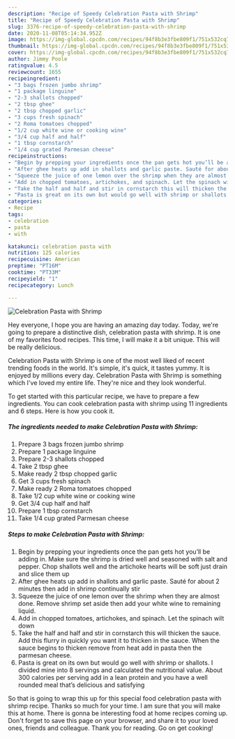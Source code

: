 ```yaml
---
description: "Recipe of Speedy Celebration Pasta with Shrimp"
title: "Recipe of Speedy Celebration Pasta with Shrimp"
slug: 3376-recipe-of-speedy-celebration-pasta-with-shrimp
date: 2020-11-08T05:14:34.952Z
image: https://img-global.cpcdn.com/recipes/94f8b3e3fbe809f1/751x532cq70/celebration-pasta-with-shrimp-recipe-main-photo.jpg
thumbnail: https://img-global.cpcdn.com/recipes/94f8b3e3fbe809f1/751x532cq70/celebration-pasta-with-shrimp-recipe-main-photo.jpg
cover: https://img-global.cpcdn.com/recipes/94f8b3e3fbe809f1/751x532cq70/celebration-pasta-with-shrimp-recipe-main-photo.jpg
author: Jimmy Poole
ratingvalue: 4.5
reviewcount: 1655
recipeingredient:
- "3 bags frozen jumbo shrimp"
- "1 package linguine"
- "2-3 shallots chopped"
- "2 tbsp ghee"
- "2 tbsp chopped garlic"
- "3 cups fresh spinach"
- "2 Roma tomatoes chopped"
- "1/2 cup white wine or cooking wine"
- "3/4 cup half and half"
- "1 tbsp cornstarch"
- "1/4 cup grated Parmesan cheese"
recipeinstructions:
- "Begin by prepping your ingredients once the pan gets hot you’ll be adding in. Make sure the shrimp is dried well and seasoned with salt and pepper. Chop shallots well and the artichoke hearts will be soft just drain and slice them up"
- "After ghee heats up add in shallots and garlic paste. Sauté for about 2 minutes then add in shrimp continually stir"
- "Squeeze the juice of one lemon over the shrimp when they are almost done. Remove shrimp set aside then add your white wine to remaining liquid."
- "Add in chopped tomatoes, artichokes, and spinach. Let the spinach wilt down"
- "Take the half and half and stir in cornstarch this will thicken the sauce. Add this flurry in quickly you want it to thicken in the sauce. When the sauce begins to thicken remove from heat add in pasta then the parmesan cheese."
- "Pasta is great on its own but would go well with shrimp or shallots. I divided mine into 8 servings and calculated the nutritional value. About 300 calories per serving add in a lean protein and you have a well rounded meal that’s delicious and satisfying"
categories:
- Recipe
tags:
- celebration
- pasta
- with

katakunci: celebration pasta with 
nutrition: 125 calories
recipecuisine: American
preptime: "PT16M"
cooktime: "PT33M"
recipeyield: "1"
recipecategory: Lunch

---
```



![Celebration Pasta with Shrimp](https://img-global.cpcdn.com/recipes/94f8b3e3fbe809f1/751x532cq70/celebration-pasta-with-shrimp-recipe-main-photo.jpg)

Hey everyone, I hope you are having an amazing day today. Today, we're going to prepare a distinctive dish, celebration pasta with shrimp. It is one of my favorites food recipes. This time, I will make it a bit unique. This will be really delicious.

Celebration Pasta with Shrimp is one of the most well liked of recent trending foods in the world. It's simple, it's quick, it tastes yummy. It is enjoyed by millions every day. Celebration Pasta with Shrimp is something which I've loved my entire life. They're nice and they look wonderful.




To get started with this particular recipe, we have to prepare a few ingredients. You can cook celebration pasta with shrimp using 11 ingredients and 6 steps. Here is how you cook it.

<!--inarticleads1-->

##### The ingredients needed to make Celebration Pasta with Shrimp:

1. Prepare 3 bags frozen jumbo shrimp
1. Prepare 1 package linguine
1. Prepare 2-3 shallots chopped
1. Take 2 tbsp ghee
1. Make ready 2 tbsp chopped garlic
1. Get 3 cups fresh spinach
1. Make ready 2 Roma tomatoes chopped
1. Take 1/2 cup white wine or cooking wine
1. Get 3/4 cup half and half
1. Prepare 1 tbsp cornstarch
1. Take 1/4 cup grated Parmesan cheese




<!--inarticleads2-->

##### Steps to make Celebration Pasta with Shrimp:

1. Begin by prepping your ingredients once the pan gets hot you’ll be adding in. Make sure the shrimp is dried well and seasoned with salt and pepper. Chop shallots well and the artichoke hearts will be soft just drain and slice them up
1. After ghee heats up add in shallots and garlic paste. Sauté for about 2 minutes then add in shrimp continually stir
1. Squeeze the juice of one lemon over the shrimp when they are almost done. Remove shrimp set aside then add your white wine to remaining liquid.
1. Add in chopped tomatoes, artichokes, and spinach. Let the spinach wilt down
1. Take the half and half and stir in cornstarch this will thicken the sauce. Add this flurry in quickly you want it to thicken in the sauce. When the sauce begins to thicken remove from heat add in pasta then the parmesan cheese.
1. Pasta is great on its own but would go well with shrimp or shallots. I divided mine into 8 servings and calculated the nutritional value. About 300 calories per serving add in a lean protein and you have a well rounded meal that’s delicious and satisfying




So that is going to wrap this up for this special food celebration pasta with shrimp recipe. Thanks so much for your time. I am sure that you will make this at home. There is gonna be interesting food at home recipes coming up. Don't forget to save this page on your browser, and share it to your loved ones, friends and colleague. Thank you for reading. Go on get cooking!
